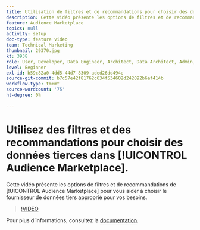 ```yaml
---
title: Utilisation de filtres et de recommandations pour choisir des données tierces dans Audience Marketplace
description: Cette vidéo présente les options de filtres et de recommandations de l’Audience Marketplace afin de vous aider à choisir le fournisseur de données tiers approprié pour vos besoins.
feature: Audience Marketplace
topics: null
activity: setup
doc-type: feature video
team: Technical Marketing
thumbnail: 29370.jpg
kt: 3938
role: User, Developer, Data Engineer, Architect, Data Architect, Admin, Leader
level: Beginner
exl-id: b59c82a0-4dd5-44d7-8309-aded26dd494e
source-git-commit: b7c57e42f81762c634f534602d242092b6af414b
workflow-type: tm+mt
source-wordcount: '75'
ht-degree: 0%

---
```


# Utilisez des filtres et des recommandations pour choisir des données tierces dans [!UICONTROL Audience Marketplace].

Cette vidéo présente les options de filtres et de recommandations de [!UICONTROL Audience Marketplace] pour vous aider à choisir le fournisseur de données tiers approprié pour vos besoins.

>[!VIDEO](https://video.tv.adobe.com/v/29370/?quality=12)

Pour plus d’informations, consultez la [documentation](https://experienceleague.adobe.com/docs/audience-manager/user-guide/features/audience-marketplace/audience-marketplace-for-data-buyers/marketplace-data-buyers.html).
